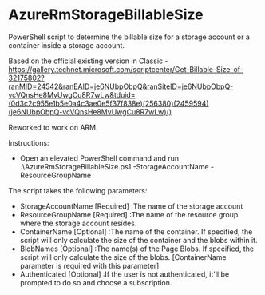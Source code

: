 # AzureRmStorageBillableSize
PowerShell script to determine the billable size for a storage account or a container inside a storage account.

Based on the official existing version in Classic - https://gallery.technet.microsoft.com/scriptcenter/Get-Billable-Size-of-32175802?ranMID=24542&ranEAID=je6NUbpObpQ&ranSiteID=je6NUbpObpQ-vcVQnsHe8MvUwgCu8R7wLw&tduid=(0d3c2c955e1b5e0a4c3ae0e5f37f838e)(256380)(2459594)(je6NUbpObpQ-vcVQnsHe8MvUwgCu8R7wLw)()

Reworked to work on ARM.

Instructions:

- Open an elevated PowerShell command and run .\AzureRmStorageBillableSize.ps1 -StorageAccountName <SA Name> -ResourceGroupName <RG Name>
  
The script takes the following parameters:

- StorageAccountName <string> [Required]
  :The name of the storage account
- ResourceGroupName <string> [Required]
  :The name of the resource group where the storage account resides.
- ContainerName <string> [Optional]
  :The name of the container. If specified, the script will only calculate the size of the container and the blobs within it.
- BlobNames <string array> [Optional]
  :The name(s) of the Page Blobs. If specified, the script will only calculate the size of the blobs. [ContainerName parameter is required with this parameter]
- Authenticated <switch> [Optional]
  :If the user is not authenticated, it'll be prompted to do so and choose a subscription.
